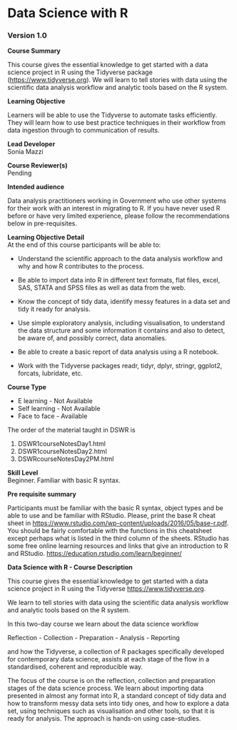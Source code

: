 # Data Science with R
### Version 1.0

**Course Summary**  

This course gives the essential knowledge to get started with a data science project in R using the Tidyverse package (https://www.tidyverse.org). We will learn to tell stories with data using the scientific data analysis workflow and analytic tools based on the R system.

**Learning Objective**  

Learners will be able to use the Tidyverse to automate tasks efficiently. They will learn how to use best practice techniques in their workflow from data ingestion through to communication of results. 

**Lead Developer**  
Sonia Mazzi

**Course Reviewer(s)**  
Pending

**Intended audience**  

Data analysis practitioners working in Government who use other systems for their work with an interest in migrating to R. If you have never used R before or have very limited experience, please follow the recommendations below in pre-requisites.

**Learning Objective Detail**  
At the end of this course participants will be able to:

* Understand the scientific approach to the data analysis workflow and why and how R contributes to the process.

* Be able to import data into R in different text formats, flat files, excel, SAS, STATA and SPSS files as well as data from the web.

* Know the concept of tidy data, identify messy features in a data set and tidy it ready for analysis.

* Use simple exploratory analysis, including visualisation, to understand the data structure and some information it contains and also to detect, be aware of, and possibly correct, data anomalies.

* Be able to create a basic report  of  data analysis using a R notebook.

* Work with the Tidyverse packages readr, tidyr, dplyr, stringr, ggplot2, forcats, lubridate, etc.


**Course Type**  
* E learning - Not Available
* Self learning - Not Available
* Face to face - Available


The order of the material taught in DSWR is
1. DSWR1courseNotesDay1.html
2. DSWR1courseNotesDay2.html
3. DSWRcourseNotesDay2PM.html

**Skill Level**  
Beginner. Familiar with basic R syntax.

**Pre requisite summary**  

Participants must be familiar with the basic R syntax, object types and  be able to use and be familiar with RStudio.
Please, print the base R cheat sheet in https://www.rstudio.com/wp-content/uploads/2016/05/base-r.pdf. You should be fairly comfortable with the functions in this cheatsheet except perhaps what is listed in the third column of the sheets. RStudio has some free online learning resources and links that give an introduction to R and RStudio. https://education.rstudio.com/learn/beginner/


**Data Science with R - Course Description**  

This course gives the essential knowledge to get started with a data science project in R using the Tidyverse https://www.tidyverse.org.

We learn to tell stories with data using the scientific data analysis workflow and analytic tools based on the R system.

In this two-day course we learn about the data science workflow 

Reflection -  Collection - Preparation - Analysis - Reporting

and how the Tidyverse, a collection of R packages specifically developed for contemporary data science, assists at each stage of the flow in a  standardised, coherent and reproducible way.

The focus of the course is on the reflection, collection and preparation stages of the data science process. We learn about importing data presented in almost any format into R, a standard concept of tidy data and how to transform messy data sets into tidy ones, and how to explore a data set, using techniques such as visualisation and other tools, so that it is ready for analysis. The approach is hands-on using case-studies.






